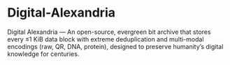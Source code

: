 # Digital-Alexandria
Digital Alexandria — An open-source, evergreen bit archive that stores every ≤1 KiB data block with extreme deduplication and multi-modal encodings (raw, QR, DNA, protein), designed to preserve humanity’s digital knowledge for centuries.
